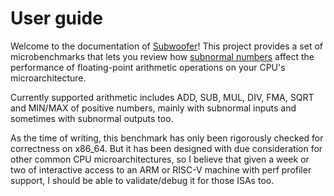 # User guide

Welcome to the documentation of
[Subwoofer](https://github.com/hadrienG2/subwoofer)! This project provides a set
of microbenchmarks that lets you review how [subnormal
numbers](https://en.wikipedia.org/wiki/Subnormal_number) affect the performance
of floating-point arithmetic operations on your CPU's microarchitecture.

Currently supported arithmetic includes ADD, SUB, MUL, DIV, FMA, SQRT and
MIN/MAX of positive numbers, mainly with subnormal inputs and sometimes with
subnormal outputs too.

As the time of writing, this benchmark has only been rigorously checked for
correctness on x86_64. But it has been designed with due consideration for other
common CPU microarchitectures, so I believe that given a week or two of
interactive access to an ARM or RISC-V machine with perf profiler support, I
should be able to validate/debug it for those ISAs too.
